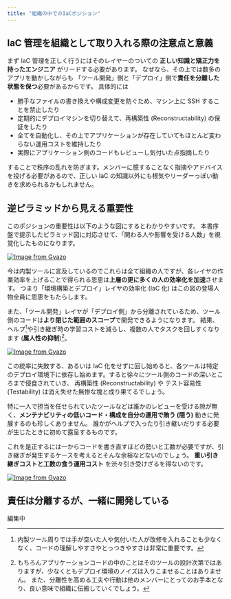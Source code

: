 ```yaml
---
title: "組織の中でのIaCポジション"
---
```


## IaC 管理を組織として取り入れる際の注意点と意義

まず IaC 管理を正しく行うにはそのレイヤーのついての **正しい知識と矯正力を持ったエンジニア** がリードする必要があります。
なぜなら、その上では数多のアプリを動かしながらも 「ツール開発」側と「デプロイ」側で**責任を分離した状態を保つ**必要があるからです。
具体的には

- 勝手なファイルの書き換えや構成変更を防ぐため、マシン上に SSH することを禁止したり
- 定期的にデプロイマシンを切り替えて、再構築性 (Reconstructability) の保証をしたり
- 全てを自動化し、その上でアプリケーションが存在していてもほとんど変わらない運用コストを維持したり
- 実際にアプリケーション側のコードもレビューし気付いた点指摘したり

することで秩序の乱れを防ぎます。メンバーに臆することなく指摘やアドバイスを投げる必要があるので、正しい IaC の知識以外にも根気やリーダーっぽい動きを求められるかもしれません。

## 逆ピラミッドから見える重要性

このポジションの重要性は以下のような図にするとわかりやすいです。 本書序盤で提示したピラミッド図に対応させて、「関わる人や影響を受ける人数」を視覚化したものになります。

[![Image from Gyazo](https://i.gyazo.com/d72da2644de7e8f20a8155a0c7828e54.png)](https://gyazo.com/d72da2644de7e8f20a8155a0c7828e54)

今は内製ツールに言及しているのでこれらは全て組織の人ですが、各レイヤの作業効率を上げることで得られる恩恵は**上層の更に多くの人の効率化を加速**させます。 つまり「環境構築とデプロイ」レイヤの効率化 (IaC 化) はこの図の登場人物全員に恩恵をもたらします。

また、「ツール開発」レイヤが「デプロイ側」から分離されているため、ツール側のコードは**より閉じた範囲のスコープ**で開発できるようになります。 結果、ヘルプ[^help_support]や引き継ぎ時の学習コストを減らし、複数の人でタスクを回しすくなります (**属人性の抑制**)[^scope]。

[^help_support]: 内製ツール周りでは手が空いた人や気付いた人が改修を入れることも少なくなく、コードの理解しやすさやとっつきやすさは非常に重要です。
[^scope]: もちろんアプリケーションコードの中のことはそのツールの設計次第ではありますが、少なくともデプロイ環境のノイズは入りこませることはありません。 また、分離性を高める工夫や行動は他のメンバーにとってのお手本となり、良い意味で組織に伝搬していくでしょう。

[![Image from Gyazo](https://i.gyazo.com/7fd8ea22c95bf2aa8327062aad4b7d0d.png)](https://gyazo.com/7fd8ea22c95bf2aa8327062aad4b7d0d)

この統率に失敗する、あるいは IaC 化をせずに回し始めると、各ツールは特定のデプロイ環境下に依存し始めます。すると徐々にツール側のコードの深いところまで侵食されていき、 再構築性 (Reconstructability) や テスト容易性 (Testability) は消え失せた無惨な塊と成り果てるでしょう。

特に一人で担当を任せられていたツールなどは誰かのレビューを受ける隙が無く、**メンテナビリティの低いコード・構成を自分の運用で賄う (隠う)** 動きに発展するのも珍しくありません。 誰かがヘルプで入ったり引き継いだりする必要が生じたときに初めて露呈するものです。

これを是正するには一からコードを書き直すほどの勢いと工数が必要ですが、引き継ぎが発生するケースを考えるとそんな余裕などないのでしょう。 **重い引き継ぎコストと工数の食う運用コスト** を渋々引き受けざるを得ないのです。

[![Image from Gyazo](https://i.gyazo.com/7aa34263eb44f3caf6ff6f8f4328c544.png)](https://gyazo.com/7aa34263eb44f3caf6ff6f8f4328c544)

## 責任は分離するが、一緒に開発している

編集中

<!-- 他の人に影響をもたせるということは組織における停滞を見つけ出すうえでも有効です。 -->

<!-- [![Image from Gyazo](https://i.gyazo.com/88857d28cd8b87ccab2048148646c833.png)](https://gyazo.com/88857d28cd8b87ccab2048148646c833) -->

<!-- その中で、例えば The Twelve-Factor App の[「III. Config」](https://12factor.net/config)違反のようなものを見つけたら、適切なコミュニケーションの元でアプリ開発者に良いコードへの理解を深めていってもらうのが理想でしょう。 -->

<!-- [^teaching]: 属人性の観点から、IaC 側にデプロイを組み込んだ際のコード差分はツール開発者と一緒に確認し、壁を感じさせない知識共有ができるとよいでしょう。 -->

<!-- これらを怠れば、限られたの数のエンジニアの中で作り出すツールの数はスケールせず、運用コストばかり膨らんでいきます。 -->
